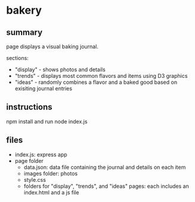 # bakery

## summary

page displays a visual baking journal. 

sections:
* "display" - shows photos and details
* "trends" - displays most common flavors and items using D3 graphics
* "ideas" - randomly combines a flavor and a baked good based on exisiting journal entries

## instructions

npm install and run node index.js

## files

* index.js: express app
* page folder
	- data.json: data file containing the journal and details on each item
	- images folder: photos
	- style.css
	- folders for "display", "trends", and "ideas" pages: each includes an index.html and a js file